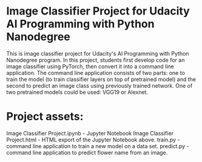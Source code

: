 # Image Classifier Project for Udacity AI Programming with Python Nanodegree

This is image classifier project for Udacity's AI Programming with Python Nanodegree program. In this project, students first develop code for an image classifier using PyTorch, then convert it into a command line application. The command line application consists of two parts: one to train the model (to train classifier layers on top of pretrained model) and the second to predict an image class using previously trained network. One of two pretrained models could be used: VGG19 or Alexnet.

# Project assets:

Image Classifier Project.ipynb  - Jupyter Notebook
Image Classifier Project.html  - HTML export of the Jupyter Notebook above.
train.py - command line application to train a new model on a data set.
predict.py - command line application to predict flower name from an image.
